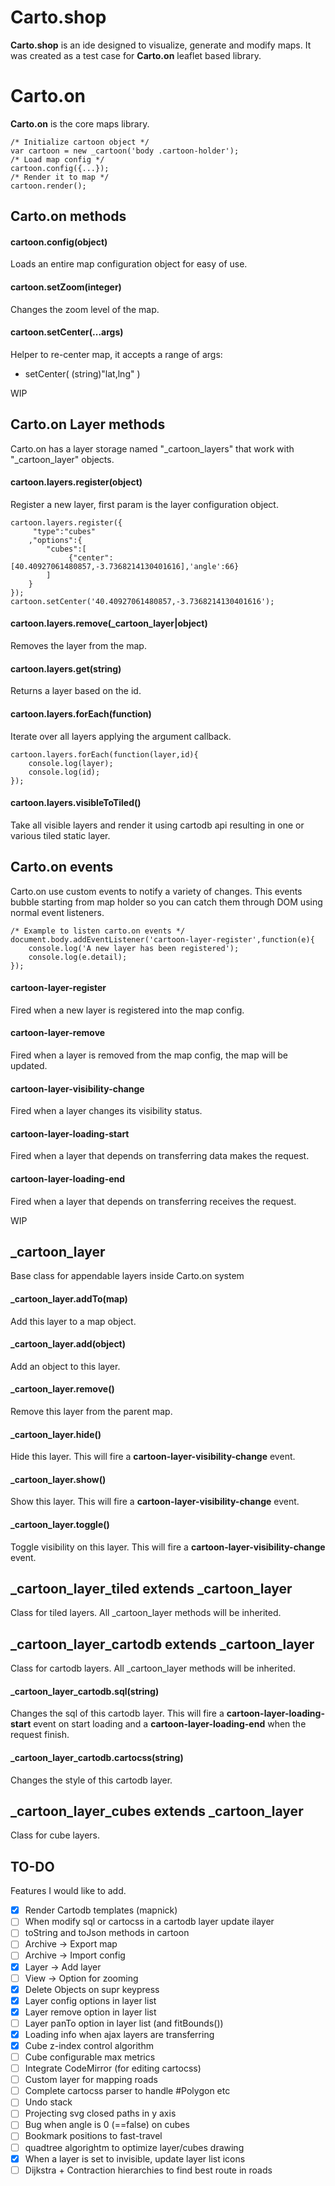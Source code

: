 
Carto.shop
==========

**Carto.shop** is an ide designed to visualize, generate and modify maps. It was created as a test
case for **Carto.on** leaflet based library.


Carto.on
========

**Carto.on** is the core maps library.

```
/* Initialize cartoon object */
var cartoon = new _cartoon('body .cartoon-holder');
/* Load map config */
cartoon.config({...});
/* Render it to map */
cartoon.render();
```

Carto.on methods
--------

#### cartoon.config(object)
Loads an entire map configuration object for easy of use.

#### cartoon.setZoom(integer)
Changes the zoom level of the map.

#### cartoon.setCenter(...args)
Helper to re-center map, it accepts a range of args:

- setCenter( (string)"lat,lng" )

WIP

Carto.on Layer methods
--------
Carto.on has a layer storage named "\_cartoon\_layers" that work with "\_cartoon\_layer" objects.

#### cartoon.layers.register(object)
Register a new layer, first param is the layer configuration object.

```
cartoon.layers.register({
	 "type":"cubes"
	,"options":{
		"cubes":[
			 {"center":[40.40927061480857,-3.7368214130401616],'angle':66}
		]
	}
});
cartoon.setCenter('40.40927061480857,-3.7368214130401616');
```

#### cartoon.layers.remove(\_cartoon\_layer|object)
Removes the layer from the map.

#### cartoon.layers.get(string)
Returns a layer based on the id.

#### cartoon.layers.forEach(function)
Iterate over all layers applying the argument callback.

```
cartoon.layers.forEach(function(layer,id){
	console.log(layer);
	console.log(id);
});
```
#### cartoon.layers.visibleToTiled()
Take all visible layers and render it using cartodb api resulting in one or various tiled static layer.

Carto.on events
--------
Carto.on use custom events to notify a variety of changes. This events bubble starting from map holder
so you can catch them through DOM using normal event listeners.

```
/* Example to listen carto.on events */
document.body.addEventListener('cartoon-layer-register',function(e){
	console.log('A new layer has been registered');
	console.log(e.detail);
});
```

#### cartoon-layer-register
Fired when a new layer is registered into the map config.

#### cartoon-layer-remove
Fired when a layer is removed from the map config, the map will be updated.

#### cartoon-layer-visibility-change
Fired when a layer changes its visibility status.

#### cartoon-layer-loading-start
Fired when a layer that depends on transferring data makes the request.

#### cartoon-layer-loading-end
Fired when a layer that depends on transferring receives the request.

WIP

\_cartoon\_layer
-----------
Base class for appendable layers inside Carto.on system

#### \_cartoon\_layer.addTo(map)
Add this layer to a map object.

#### \_cartoon\_layer.add(object)
Add an object to this layer.

#### \_cartoon\_layer.remove()
Remove this layer from the parent map.

#### \_cartoon\_layer.hide()
Hide this layer. This will fire a **cartoon-layer-visibility-change** event.

#### \_cartoon\_layer.show()
Show this layer. This will fire a **cartoon-layer-visibility-change** event.

#### \_cartoon\_layer.toggle()
Toggle visibility on this layer. This will fire a **cartoon-layer-visibility-change** event.

\_cartoon\_layer\_tiled extends \_cartoon\_layer
-----------
Class for tiled layers. All \_cartoon\_layer methods will be inherited.

\_cartoon\_layer\_cartodb extends \_cartoon\_layer
-----------
Class for cartodb layers. All \_cartoon\_layer methods will be inherited.

#### \_cartoon\_layer\_cartodb.sql(string)
Changes the sql of this cartodb layer. This will fire a **cartoon-layer-loading-start** event on start loading
and a **cartoon-layer-loading-end** when the request finish.

#### \_cartoon\_layer\_cartodb.cartocss(string)
Changes the style of this cartodb layer.

\_cartoon\_layer\_cubes extends \_cartoon\_layer
-----------
Class for cube layers.

TO-DO
-----

Features I would like to add.

- [x] Render Cartodb templates (mapnick)
- [ ] When modify sql or cartocss in a cartodb layer update ilayer
- [ ] toString and toJson methods in cartoon
- [ ] Archive -> Export map
- [ ] Archive -> Import config
- [x] Layer -> Add layer
- [ ] View -> Option for zooming
- [x] Delete Objects on supr keypress
- [x] Layer config options in layer list
- [x] Layer remove option in layer list
- [ ] Layer panTo option in layer list (and fitBounds())
- [x] Loading info when ajax layers are transferring
- [x] Cube z-index control algorithm
- [ ] Cube configurable max metrics
- [ ] Integrate CodeMirror (for editing cartocss)
- [ ] Custom layer for mapping roads
- [ ] Complete cartocss parser to handle #Polygon etc
- [ ] Undo stack
- [ ] Projecting svg closed paths in y axis
- [ ] Bug when angle is 0 (==false) on cubes
- [ ] Bookmark positions to fast-travel
- [ ] quadtree algorightm to optimize layer/cubes drawing
- [x] When a layer is set to invisible, update layer list icons
- [ ] Dijkstra + Contraction hierarchies to find best route in roads
